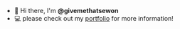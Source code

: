 - 👋 Hi there, I'm **@givemethatsewon**
- 💻 please check out my [portfolio](https://givemethatsewon.notion.site/Portfolio-2b9e340e7dca48a48c36d28f14c7df5e?pvs=74) for more information!

